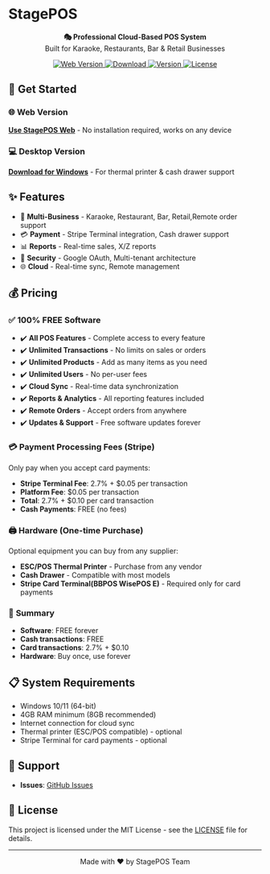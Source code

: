 # StagePOS

<p align="center">
  <strong>🎭 Professional Cloud-Based POS System</strong><br>
  Built for Karaoke, Restaurants, Bar & Retail Businesses
</p>

<p align="center">
  <a href="https://stagepos.com">
    <img src="https://img.shields.io/badge/Web%20Version-Live-green?style=for-the-badge&logo=google-chrome" alt="Web Version">
  </a>
  <a href="https://github.com/kyunghoon5/stagepos-desktop/releases/latest">
    <img src="https://img.shields.io/badge/Desktop-Windows-blue?style=for-the-badge&logo=windows" alt="Download">
  </a>
  <a href="https://github.com/kyunghoon5/stagepos-desktop/releases">
    <img src="https://img.shields.io/github/v/release/kyunghoon5/stagepos-desktop?style=for-the-badge" alt="Version">
  </a>
  <a href="https://github.com/kyunghoon5/stagepos-desktop/blob/main/LICENSE">
    <img src="https://img.shields.io/badge/license-MIT-green?style=for-the-badge" alt="License">
  </a>
</p>

## 🚀 Get Started

### 🌐 **Web Version**
**[Use StagePOS Web](https://stagepos.com)** - No installation required, works on any device

### 💻 **Desktop Version**
**[Download for Windows](https://github.com/kyunghoon5/stagepos-desktop/releases/latest)** - For thermal printer & cash drawer support

## ✨ Features

- 🏪 **Multi-Business** - Karaoke, Restaurant, Bar, Retail,Remote order support
- 💳 **Payment** - Stripe Terminal integration, Cash drawer support
- 📊 **Reports** - Real-time sales, X/Z reports
- 🔐 **Security** - Google OAuth, Multi-tenant architecture
- 🌐 **Cloud** - Real-time sync, Remote management

## 💰 Pricing

### ✅ **100% FREE Software**
- ✔️ **All POS Features** - Complete access to every feature
- ✔️ **Unlimited Transactions** - No limits on sales or orders
- ✔️ **Unlimited Products** - Add as many items as you need
- ✔️ **Unlimited Users** - No per-user fees
- ✔️ **Cloud Sync** - Real-time data synchronization
- ✔️ **Reports & Analytics** - All reporting features included
- ✔️ **Remote Orders** - Accept orders from anywhere
- ✔️ **Updates & Support** - Free software updates forever

### 💳 **Payment Processing Fees (Stripe)**
Only pay when you accept card payments:
- **Stripe Terminal Fee**: 2.7% + $0.05 per transaction
- **Platform Fee**: $0.05 per transaction
- **Total**: 2.7% + $0.10 per card transaction
- **Cash Payments**: FREE (no fees)

### 🖨️ **Hardware (One-time Purchase)**
Optional equipment you can buy from any supplier:
- **ESC/POS Thermal Printer** - Purchase from any vendor
- **Cash Drawer** - Compatible with most models
- **Stripe Card Terminal(BBPOS WisePOS E)** - Required only for card payments

### 📝 **Summary**
- **Software**: FREE forever
- **Cash transactions**: FREE
- **Card transactions**: 2.7% + $0.10
- **Hardware**: Buy once, use forever

## 📋 System Requirements

- Windows 10/11 (64-bit)
- 4GB RAM minimum (8GB recommended)
- Internet connection for cloud sync
- Thermal printer (ESC/POS compatible) - optional
- Stripe Terminal for card payments - optional

## 🤝 Support

- **Issues**: [GitHub Issues](https://github.com/kyunghoon5/stagepos-desktop/issues)

## 📄 License

This project is licensed under the MIT License - see the [LICENSE](https://github.com/kyunghoon5/stagepos-desktop/blob/main/LICENSE) file for details.

---

<p align="center">
  Made with ❤️ by StagePOS Team
</p>
